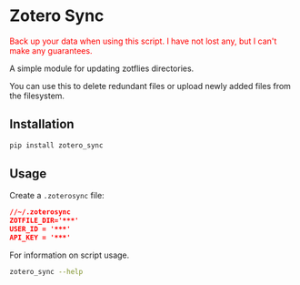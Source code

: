 # Zotero Sync

<p style="color:red">Back up your data when using this script. I have not lost any, but I can't make any guarantees.</p>

A simple module for updating zotflies directories.

You can use this to delete redundant files or upload newly added files from the filesystem.

## Installation

```zsh
pip install zotero_sync
```

## Usage

Create a `.zoterosync` file:

``` json
//~/.zoterosync
ZOTFILE_DIR='***'
USER_ID = '***'
API_KEY = '***'
```

For information on script usage.

```zsh
zotero_sync --help
```

